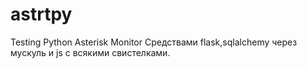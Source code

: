 # astrtpy
Testing Python Asterisk Monitor
Средствами flask,sqlalchemy через мускуль и js с всякими свистелками.

